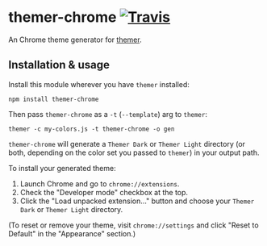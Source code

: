 # themer-chrome [![Travis](https://img.shields.io/travis/mjswensen/themer-chrome.svg)](https://travis-ci.org/mjswensen/themer-chrome)

An Chrome theme generator for [themer](https://github.com/mjswensen/themer).

## Installation & usage

Install this module wherever you have `themer` installed:

    npm install themer-chrome

Then pass `themer-chrome` as a `-t` (`--template`) arg to `themer`:

    themer -c my-colors.js -t themer-chrome -o gen

`themer-chrome` will generate a `Themer Dark` or `Themer Light` directory (or both, depending on the color set you passed to `themer`) in your output path.

To install your generated theme:

1. Launch Chrome and go to `chrome://extensions`.
2. Check the "Developer mode" checkbox at the top.
3. Click the "Load unpacked extension..." button and choose your `Themer Dark` or `Themer Light` directory.

(To reset or remove your theme, visit `chrome://settings` and click "Reset to Default" in the "Appearance" section.)
